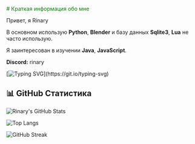  <span style="color:green"># Краткая информация обо мне

Привет, я Rinary

В основном использую **Python**, **Blender** и базу данных **Sqlite3**, **Lua** не часто использую.

Я заинтересован в изучении **Java**, **JavaScript**.

**Discord:** rinary
</span>

[![Typing SVG](https://readme-typing-svg.demolab.com?font=Fira+Code&pause=1000&color=1FF73A&vCenter=true&width=435&lines=Hello+World!)](https://git.io/typing-svg)

## 📊 GitHub Статистика

![Rinary's GitHub Stats](https://github-readme-stats.vercel.app/api?username=Rinary1&show_icons=true&theme=radical)

![Top Langs](https://github-readme-stats.vercel.app/api/top-langs/?username=Rinary1&layout=compact&theme=radical)

![GitHub Streak](https://github-readme-streak-stats.herokuapp.com/?user=Rinary1&theme=radical)
